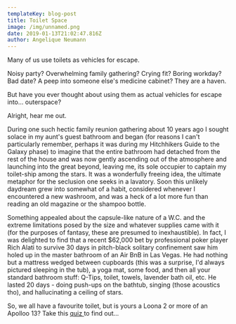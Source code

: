 ```yaml
---
templateKey: blog-post
title: Toilet Space
image: /img/unnamed.png
date: 2019-01-13T21:02:47.816Z
author: Angelique Neumann
---
```

Many of us use toilets as vehicles for escape.

Noisy party? Overwhelming family gathering? Crying fit? Boring workday? Bad date? A peep into someone else's medicine cabinet? They are a haven.

But have you ever thought about using them as actual vehicles for escape into... outerspace? 

Alright, hear me out.

During one such hectic family reunion gathering about 10 years ago I sought solace in my aunt's guest bathroom and began (for reasons I can't particularly remember, perhaps it was during my Hitchhikers Guide to the Galaxy phase) to imagine that the entire bathroom had detached from the rest of the house and was now gently ascending out of the atmosphere and launching into the great beyond, leaving me, its sole occupier to captain my toilet-ship among the stars. It was a wonderfully freeing idea, the ultimate metaphor for the seclusion one seeks in a lavatory. Soon this unlikely daydream grew into somewhat of a habit, considered whenever I encountered a new washroom, and was a heck of a lot more fun than reading an old magazine or the shampoo bottle.

Something appealed about the capsule-like nature of a W.C. and the extreme limitations posed by the size and whatever supplies came with it (for the purposes of fantasy, these are presumed to inexhaustible). In fact, I was delighted to find that a recent $62,000 bet by professional poker player Rich Alati to survive 30 days in pitch-black solitary confinement saw him holed up in the master bathroom of an Air BnB in Las Vegas. He had nothing but a mattress wedged between cupboards (this was a surprise, I'd always pictured sleeping in the tub), a yoga mat, some food, and then all your standard bathroom stuff: Q-Tips, toilet, towels, lavender bath oil, etc. He lasted 20 days - doing push-ups on the bathtub, singing (those acoustics tho), and hallucinating a ceiling of stars. 

So, we all have a favourite toilet, but is yours a Loona 2 or more of an Apolloo 13? Take this [quiz ](https://www.allthetests.com/quiz36/quiz/1547219038/Is-Your-Favourite-Bathroom-Ready-to-Ride-into-Space)to find out...
